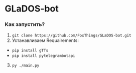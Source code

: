 # GLaDOS-bot

### Как запустить?
1. `git clone https://github.com/FoxThings/GLaDOS-bot.git`
2. Устанавливаем Requairements:
  * `pip install gTTs`
  * `pip install pytelegrambotapi`
  3. `py ./main.py`

